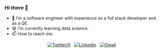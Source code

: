 ### Hi there 👋

<!--
**gemalm/gemalm** is a ✨ _special_ ✨ repository because its `README.md` (this file) appears on your GitHub profile.

Here are some ideas to get you started:

- 🔭 I’m currently working on ...
- 🌱 I’m currently learning ...
- 👯 I’m looking to collaborate on ...
- 🤔 I’m looking for help with ...
- 💬 Ask me about ...
- 📫 How to reach me: ...
- 😄 Pronouns: ...
- ⚡ Fun fact: ...
- 🔭 I am looking for work and seeking positions as data engineer.
-->

- 🌱 I’m a software engineer with experience as a full stack developer and as a QE.
- 😄 I’m currently learning data science.
- 📫 How to reach me:
<div align="center">

[![Twitter/X](https://skillicons.dev/icons?i=twitter)](https://twitter.com/gemalm) &nbsp;
[![LinkedIn](https://skillicons.dev/icons?i=linkedin)](https://www.linkedin.com/in/gemalm/) &nbsp;
[![Gmail](https://skillicons.dev/icons?i=gmail)](mailto:gema.lopez.munoz@gmail.com?subject=Hello%20Gema,%20From%20Github)

</div>
